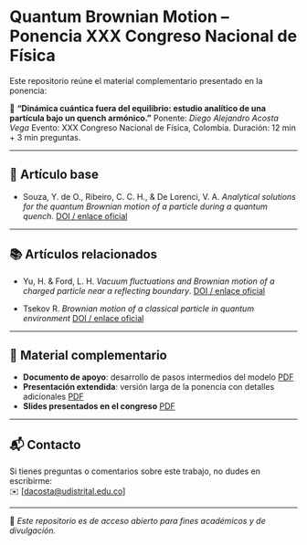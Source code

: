 # Quantum Brownian Motion – Ponencia XXX Congreso Nacional de Física

Este repositorio reúne el material complementario presentado en la ponencia:

📌 **“Dinámica cuántica fuera del equilibrio: estudio analítico de una partícula bajo un quench armónico.”**
Ponente: *Diego Alejandro Acosta Vega*
Evento: XXX Congreso Nacional de Física, Colombia.
Duración: 12 min + 3 min preguntas.

---

## 📄 Artículo base
- Souza, Y. de O., Ribeiro, C. C. H., & De Lorenci, V. A.
  *Analytical solutions for the quantum Brownian motion of a particle during a quantum quench*.
  [DOI / enlace oficial](https://doi.org/10.48550/arXiv.2501.16611)

---

## 📚 Artículos relacionados
- Yu, H. & Ford, L. H.
  *Vacuum fluctuations and Brownian motion of a charged particle near a reflecting boundary*.
  [DOI / enlace oficial](https://doi.org/10.1103/PhysRevD.70.065009)

- Tsekov R.
  *Brownian motion of a classical particle in quantum environment*
  [DOI / enlace oficial](https://doi.org/10.1016/j.physleta.2017.06.037)

---

## 📝 Material complementario
- **Documento de apoyo**: desarrollo de pasos intermedios del modelo [PDF](./docs/pasos_intermedios.pdf)  
- **Presentación extendida**: versión larga de la ponencia con detalles adicionales [PDF](./slides/presentacion_extend.pdf)  
- **Slides presentados en el congreso** [PDF](./slides/ponencia_congreso.pdf)

---

## 📬 Contacto
Si tienes preguntas o comentarios sobre este trabajo, no dudes en escribirme:  
✉️ [dacosta@udistrital.edu.co]

---

🔗 *Este repositorio es de acceso abierto para fines académicos y de divulgación.*

